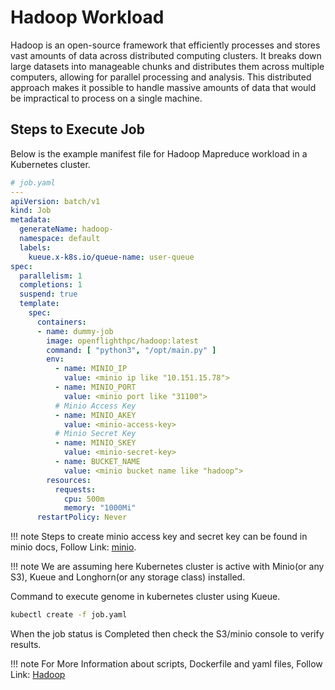 # Hadoop Workload
Hadoop is an open-source framework that efficiently processes and stores vast amounts of data across distributed computing clusters. It breaks down large datasets into manageable chunks and distributes them across multiple computers, allowing for parallel processing and analysis. This distributed approach makes it possible to handle massive amounts of data that would be impractical to process on a single machine.


## Steps to Execute Job
Below is the example manifest file for Hadoop Mapreduce workload in a Kubernetes cluster.
```yaml
# job.yaml
---
apiVersion: batch/v1
kind: Job
metadata:
  generateName: hadoop-
  namespace: default
  labels:
    kueue.x-k8s.io/queue-name: user-queue
spec:
  parallelism: 1
  completions: 1
  suspend: true
  template:
    spec:
      containers:
      - name: dummy-job
        image: openflighthpc/hadoop:latest
        command: [ "python3", "/opt/main.py" ]
        env:
          - name: MINIO_IP
            value: <minio ip like "10.151.15.78">
          - name: MINIO_PORT
            value: <minio port like "31100">
          # Minio Access Key   
          - name: MINIO_AKEY
            value: <minio-access-key>
          # Minio Secret Key   
          - name: MINIO_SKEY
            value: <minio-secret-key>
          - name: BUCKET_NAME
            value: <minio bucket name like "hadoop">
        resources:
          requests:
            cpu: 500m
            memory: "1000Mi"
      restartPolicy: Never
```

!!! note
    Steps to create minio access key and secret key can be found in minio docs, Follow Link: [minio](./minio.md#create-access-key-and-secret-key).


!!! note
    We are assuming here Kubernetes cluster is active with Minio(or any S3), Kueue and Longhorn(or any storage class) installed.

Command to execute genome in kubernetes cluster using Kueue.

```bash
kubectl create -f job.yaml
```

When the job status is Completed then check the S3/minio console to verify results.

!!! note
    For More Information about scripts, Dockerfile and yaml files, Follow Link: [Hadoop](https://github.com/openflighthpc/hpc-on-k8s/tree/main/workloads/hadoop)